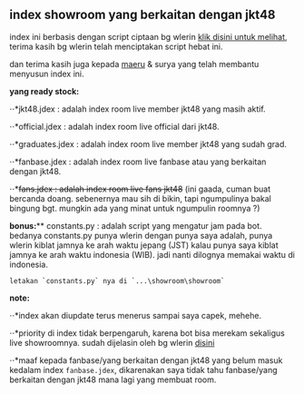 ## index showroom yang berkaitan dengan jkt48

index ini berbasis dengan script ciptaan bg wlerin [klik disini untuk melihat](https://github.com/wlerin/showroom), terima kasih bg wlerin telah menciptakan script hebat ini.

dan terima kasih juga kepada [maeru](https://github.com/maeruuuuu) & surya yang telah membantu menyusun index ini.



**yang ready stock:**

⋅⋅*jkt48.jdex : adalah index room live member jkt48 yang masih aktif.

⋅⋅*official.jdex : adalah index room live official dari jkt48.

⋅⋅*graduates.jdex : adalah index room live member jkt48 yang sudah grad.

⋅⋅*fanbase.jdex : adalah index room live fanbase atau yang berkaitan dengan jkt48.

⋅⋅*~~fans.jdex : adalah index room live fans jkt48~~ (ini gaada, cuman buat bercanda doang. sebenernya mau sih di bikin, tapi ngumpulinya bakal bingung bgt. 
mungkin ada yang minat untuk ngumpulin roomnya ?)

**bonus:****
constants.py : adalah script yang mengatur jam pada bot. bedanya constants.py punya wlerin dengan punya saya adalah, punya wlerin kiblat jamnya ke arah waktu 
jepang (JST) kalau punya saya kiblat jamnya ke arah waktu indonesia (WIB). jadi nanti dilognya memakai waktu di indonesia.
```
letakan `constants.py` nya di `...\showroom\showroom`
```


**note:**

⋅⋅*index akan diupdate terus menerus sampai saya capek, mehehe.

⋅⋅*priority di index tidak berpengaruh, karena bot bisa merekam sekaligus live showroomnya. sudah dijelasin oleh bg wlerin [disini](https://github.com/wlerin/showroom/issues/29#issuecomment-733889216)

⋅⋅*maaf kepada fanbase/yang berkaitan dengan jkt48 yang belum masuk kedalam index `fanbase.jdex`, dikarenakan saya tidak tahu fanbase/yang berkaitan dengan 
jkt48 mana lagi yang membuat room.
